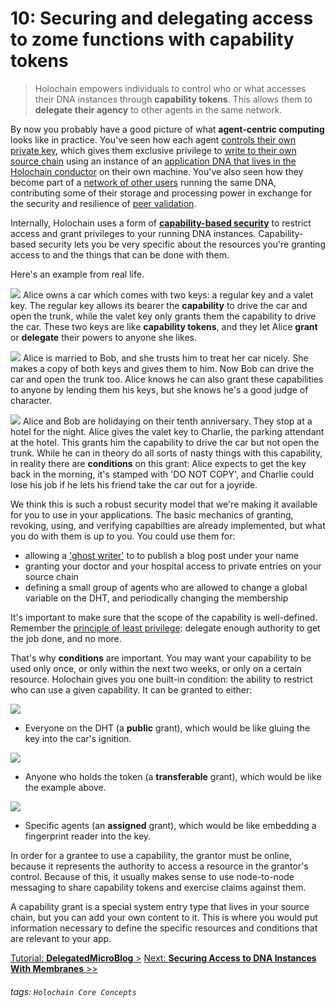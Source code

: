 # 10: Securing and delegating access to zome functions with capability tokens

> Holochain empowers individuals to control who or what accesses their DNA instances through **capability tokens**. This allows them to **delegate their agency** to other agents in the same network.

By now you probably have a good picture of what **agent-centric computing** looks like in practice. You've seen how each agent [controls their own private key](../3_private_data#Agent-identity), which gives them exclusive privilege to [write to their own source chain](../3_private_data#Source-chain-your-own-data-store) using an instance of an [application DNA that lives in the Holochain conductor](../2_application_architecture) on their own machine. You've also seen how they become part of a [network of other users](../4_public_data_on_the_DHT) running the same DNA, contributing some of their storage and processing power in exchange for the security and resilience of [peer validation](../7_validating_data).

Internally, Holochain uses a form of [**capability-based security**](https://en.wikipedia.org/wiki/Capability-based_security) to restrict access and grant privileges to your running DNA instances. Capability-based security lets you be very specific about the resources you're granting access to and the things that can be done with them.

Here's an example from real life.

![](https://i.imgur.com/LmSayIe.jpg)
Alice owns a car which comes with two keys: a regular key and a valet key. The regular key allows its bearer the **capability** to drive the car and open the trunk, while the valet key only grants them the capability to drive the car. These two keys are like **capability tokens**, and they let Alice **grant** or **delegate** their powers to anyone she likes.

![](https://i.imgur.com/iQpcf0E.jpg)
Alice is married to Bob, and she trusts him to treat her car nicely. She makes a copy of both keys and gives them to him. Now Bob can drive the car and open the trunk too. Alice knows he can also grant these capabilities to anyone by lending them his keys, but she knows he's a good judge of character.

![](https://i.imgur.com/s83Cv2G.jpg)
Alice and Bob are holidaying on their tenth anniversary. They stop at a hotel for the night. Alice gives the valet key to Charlie, the parking attendant at the hotel. This grants him the capability to drive the car but not open the trunk. While he can in theory do all sorts of nasty things with this capability, in reality there are **conditions** on this grant: Alice expects to get the key back in the morning, it's stamped with 'DO NOT COPY', and Charlie could lose his job if he lets his friend take the car out for a joyride.

We think this is such a robust security model that we're making it available for you to use in your applications.  The basic mechanics of granting, revoking, using, and verifying capabilties are already implemented, but what you do with them is up to you. You could use them for:

* allowing a ['ghost writer'](https://en.wikipedia.org/wiki/Ghostwriter) to to publish a blog post under your name
* granting your doctor and your hospital access to private entries on your source chain
* defining a small group of agents who are allowed to change a global variable on the DHT, and periodically changing the membership

It's important to make sure that the scope of the capability is well-defined. Remember the [principle of least privilege](https://en.wikipedia.org/wiki/Principle_of_least_privilege): delegate enough authority to get the job done, and no more.

That's why **conditions** are important. You may want your capability to be used only once, or only within the next two weeks, or only on a certain resource. Holochain gives you one built-in condition: the ability to restrict who can use a given capability. It can be granted to either:

![](https://i.imgur.com/3rhtnzI.jpg)
* Everyone on the DHT (a **public** grant), which would be like gluing the key into the car's ignition.

![](https://i.imgur.com/IxVbmwg.jpg)
* Anyone who holds the token (a **transferable** grant), which would be like the example above.

![](https://i.imgur.com/FMk4DXQ.jpg)
* Specific agents (an **assigned** grant), which would be like embedding a fingerprint reader into the key.

In order for a grantee to use a capability, the grantor must be online, because it represents the authority to access a resource in the grantor's control. Because of this, it usually makes sense to use node-to-node messaging to share capability tokens and exercise claims against them.

A capability grant is a special system entry type that lives in your source chain, but you can add your own content to it. This is where you would put information necessary to define the specific resources and conditions that are relevant to your app.

[Tutorial: **DelegatedMicroBlog** >](#)
[Next: **Securing Access to DNA Instances With Membranes** >>](../11_membranes)

###### tags: `Holochain Core Concepts`
